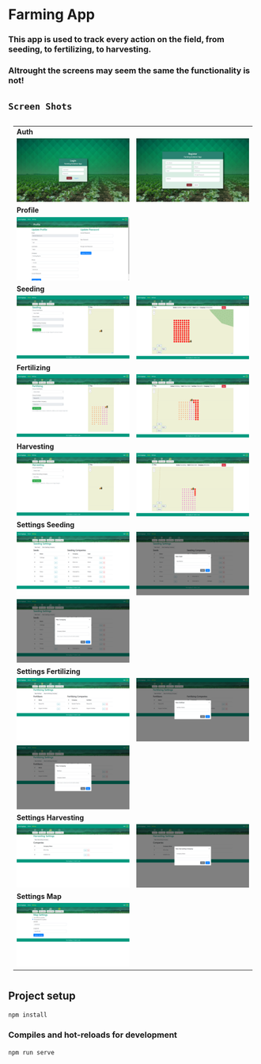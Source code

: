 # Farming App

### This app is used to track every action on the field, from seeding, to fertilizing, to harvesting. 

### Altrought the screens may seem the same the functionality is not!

## `Screen Shots`

<table style="padding:10px">
	<tr><td colspan="2"><b>Auth</b></td></tr>
	<tr>
		<td><img src="./preview/01_login.png"></td>
		<td><img src="./preview/02_register.png"></td>
	</tr>
	<tr><td colspan="2"><b>Profile</b></td></tr>
	<tr>
		<td><img src="./preview/03_profile.png"></td>
		<td></td>
	</tr>
	<tr><td colspan="2"><b>Seeding</b></td></tr>
	<tr>
		<td><img src="./preview/04_seeding.png"></td>
		<td><img src="./preview/04_seeding_map.png"></td>
	</tr>
	<tr><td colspan="2"><b>Fertilizing</b></td></tr>
	<tr>
		<td><img src="./preview/04_fertilizing.png"></td>
		<td><img src="./preview/04_fertilizing_map.png"></td>
	</tr>
	<tr><td colspan="2"><b>Harvesting</b></td></tr>
	<tr>
		<td><img src="./preview/05_harvesting.png"></td>
		<td><img src="./preview/05_harvesting_map.png"></td>
	</tr>
	<tr><td colspan="2"><b>Settings Seeding</b></td></tr>
	<tr>
		<td><img src="./preview/03_settings_seeding.png"></td>
		<td><img src="./preview/03_settings_seeding_01.png"></td>
	</tr>
	<tr>
		<td><img src="./preview/03_settings_seeding_02.png"></td>
		<td></td>
	</tr>
	<tr><td colspan="2"><b>Settings Fertilizing</b></td></tr>
	<tr>
		<td><img src="./preview/03_settings_fertilizing.png"></td>
		<td><img src="./preview/03_settings_fertilizing_01.png"></td>
	</tr>
	<tr>
		<td><img src="./preview/03_settings_fertilizing_02.png"></td>
		<td></td>
	</tr>
	<tr><td colspan="2"><b>Settings Harvesting</b></td></tr>
	<tr>
		<td><img src="./preview/03_settings_harvesting.png"></td>
		<td><img src="./preview/03_settings_harvesting_01.png"></td>
	</tr>
	<tr><td colspan="2"><b>Settings Map</b></td></tr>
	<tr>
		<td><img src="./preview/03_settings_map.png"></td>
		<td></td>
	</tr>
</table>

## Project setup
```
npm install
```

### Compiles and hot-reloads for development
```
npm run serve
```